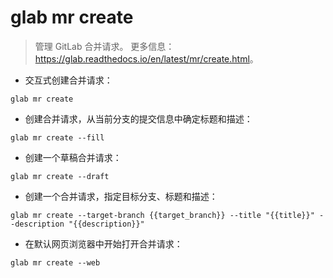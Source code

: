 # glab mr create

> 管理 GitLab 合并请求。
> 更多信息：<https://glab.readthedocs.io/en/latest/mr/create.html>。

- 交互式创建合并请求：

`glab mr create`

- 创建合并请求，从当前分支的提交信息中确定标题和描述：

`glab mr create --fill`

- 创建一个草稿合并请求：

`glab mr create --draft`

- 创建一个合并请求，指定目标分支、标题和描述：

`glab mr create --target-branch {{target_branch}} --title "{{title}}" --description "{{description}}"`

- 在默认网页浏览器中开始打开合并请求：

`glab mr create --web`
